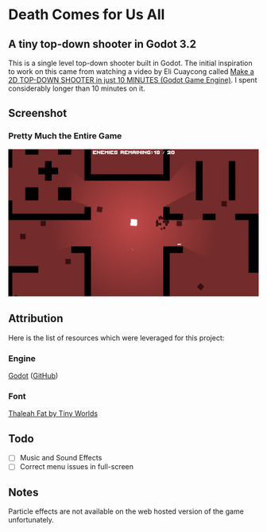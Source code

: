 # Death Comes for Us All

## A tiny top-down shooter in Godot 3.2

This is a single level top-down shooter built in Godot.  The initial inspiration to work on this came from watching a video by Eli Cuaycong called [Make a 2D TOP-DOWN SHOOTER in just 10 MINUTES (Godot Game Engine)](https://www.youtube.com/watch?v=HycyFNQfqI0).  I spent considerably longer than 10 minutes on it.

## Screenshot

### Pretty Much the Entire Game

![Screenshot](Images/dcfua.png?raw-true)

## Attribution

Here is the list of resources which were leveraged for this project:

### Engine

[Godot](https://godotengine.org/) ([GitHub](https://github.com/godotengine))

### Font

[Thaleah Fat by Tiny Worlds](https://tinyworlds.itch.io/free-pixel-font-thaleah)

## Todo

 - [ ] Music and Sound Effects
 - [ ] Correct menu issues in full-screen

## Notes

Particle effects are not available on the web hosted version of the game unfortunately.
